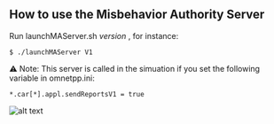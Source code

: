 
## How to use the Misbehavior Authority Server
Run launchMAServer.sh *version* , for instance:

    $ ./launchMAServer V1

:warning: Note: This server is called in the simuation if you set the following variable in omnetpp.ini:

    *.car[*].appl.sendReportsV1 = true

 ![alt text](https://github.com/josephkamel/F2MD/blob/master/misbehavior-authority-server/MA-GUI-V2.png)
